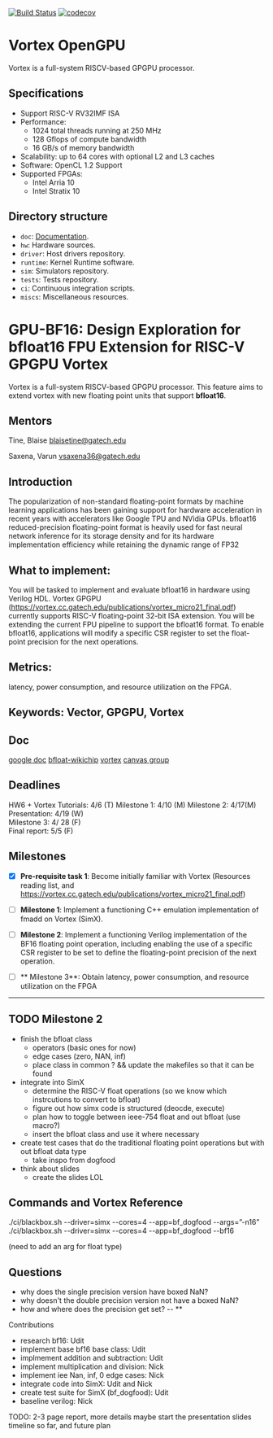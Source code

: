 [![Build Status](https://travis-ci.com/vortexgpgpu/vortex.svg?branch=master)](https://travis-ci.com/vortexgpgpu/vortex)
[![codecov](https://codecov.io/gh/vortexgpgpu/vortex/branch/master/graph/badge.svg)](https://codecov.io/gh/vortexgpgpu/vortex)

# Vortex OpenGPU

Vortex is a full-system RISCV-based GPGPU processor.

## Specifications

- Support RISC-V RV32IMF ISA
- Performance: 
    - 1024 total threads running at 250 MHz
    - 128 Gflops of compute bandwidth
    - 16 GB/s of memory bandwidth
- Scalability: up to 64 cores with optional L2 and L3 caches
- Software: OpenCL 1.2 Support 
- Supported FPGAs: 
    - Intel Arria 10
    - Intel Stratix 10

## Directory structure

- `doc`: [Documentation](docs/index.md).
- `hw`: Hardware sources.
- `driver`: Host drivers repository.
- `runtime`: Kernel Runtime software.
- `sim`: Simulators repository.
- `tests`: Tests repository.
- `ci`: Continuous integration scripts.
- `miscs`: Miscellaneous resources.

# GPU-BF16: Design Exploration for bfloat16 FPU Extension for RISC-V GPGPU Vortex

Vortex is a full-system RISCV-based GPGPU processor. This feature aims to extend vortex with new floating point units that support **bfloat16**.

## Mentors 
Tine, Blaise <blaisetine@gatech.edu>

Saxena, Varun <vsaxena36@gatech.edu>

## Introduction
The popularization of non-standard floating-point formats by machine learning applications has been gaining support for hardware acceleration in recent years with accelerators like Google TPU and NVidia GPUs. bfloat16 reduced-precision floating-point format is heavily used for fast neural network inference for its storage density and for its hardware implementation efficiency while retaining the dynamic range of FP32

## What to implement:
You will be tasked to implement and evaluate bfloat16 in hardware using Verilog HDL. Vortex GPGPU (https://vortex.cc.gatech.edu/publications/vortex_micro21_final.pdf) currently supports RISC-V floating-point 32-bit ISA extension. You will be extending the current FPU pipeline to support the bfloat16 format. To enable bfloat16, applications will modify a specific CSR register to set the float-point precision for the next operations.

## Metrics:
latency, power consumption, and resource utilization on the FPGA.

## Keywords: Vector, GPGPU, Vortex

## Doc
[google doc](https://docs.google.com/document/d/1TKFeWRtvvfIE7FpOwqvBslruGUJESe4jnbEJp2bhVT4/edit#)
[bfloat-wikichip](https://en.wikichip.org/wiki/brain_floating-point_format)
[vortex](https://github.com/vortexgpgpu/vortex)
[canvas group](https://gatech.instructure.com/groups/305538)


## Deadlines
HW6 + Vortex Tutorials:	4/6 (T)
Milestone 1: 4/10 (M)
Milestone 2: 4/17(M) 
Presentation: 4/19 (W)  
Milestone 3:  4/ 28  (F)  
Final report: 5/5 (F)


## Milestones

- [X] **Pre-requisite task 1**: Become initially familiar with Vortex (Resources reading list, and https://vortex.cc.gatech.edu/publications/vortex_micro21_final.pdf)

- [ ] **Milestone 1**: Implement a functioning C++ emulation implementation of fmadd on Vortex (SimX).

- [ ] **Milestone 2**:  Implement a functioning Verilog implementation of the BF16 floating point operation, including enabling the use of a specific CSR register to be set to define the floating-point precision of the next operation.


- [ ] ** Milestone 3**: Obtain latency, power consumption, and resource utilization on the FPGA

---

## TODO Milestone 2
- finish the bfloat class
    - operators (basic ones for now)
    - edge cases (zero, NAN, inf)
    - place class in common ? && update the makefiles so that it can be found
- integrate into SimX
    - determine the RISC-V float operations (so we know which instrcutions to convert to bfloat)
    - figure out how simx code is structured (deocde, execute)
    - plan how to toggle between ieee-754 float and out bfloat (use macro?)
    - insert the bfloat class and use it where necessary
- create test cases that do the traditional floating point operations but with out bfloat data type
    - take inspo from dogfood
- think about slides
    - create the slides LOL

## Commands and Vortex Reference

./ci/blackbox.sh --driver=simx --cores=4 --app=bf_dogfood --args=”-n16”
./ci/blackbox.sh --driver=simx --cores=4 --app=bf_dogfood --bf16

(need to add an arg for float type)

## Questions
- why does the single precision version have boxed NaN?
- why doesn't the double precision version not have a boxed NaN?
- how and where does the precision get set? -- **


Contributions

- research bf16: Udit
- implement base bf16 base class: Udit
- implmement addition and subtraction: Udit
- implement multiplication and division: Nick
- implement iee Nan, inf, 0 edge cases: Nick
- integrate code into SimX: Udit and Nick
- create test suite for SimX (bf_dogfood): Udit
- baseline verilog: Nick

TODO: 2-3 page report, more details
maybe start the presentation slides
timeline so far, and future plan

